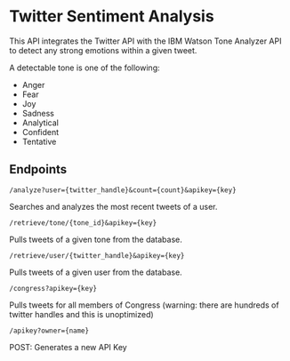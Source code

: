 # Twitter Sentiment Analysis

This API integrates the Twitter API with the IBM Watson Tone Analyzer API to detect any strong emotions within
a given tweet.

A detectable tone is one of the following:
* Anger
* Fear
* Joy
* Sadness
* Analytical
* Confident
* Tentative

## Endpoints

```
/analyze?user={twitter_handle}&count={count}&apikey={key}
```
Searches and analyzes the most recent tweets of a user.


```
/retrieve/tone/{tone_id}&apikey={key}
```
Pulls tweets of a given tone from the database.


```
/retrieve/user/{twitter_handle}&apikey={key}
```
Pulls tweets of a given user from the database.

```
/congress?apikey={key}
```
Pulls tweets for all members of Congress (warning: there are hundreds of twitter handles and this is unoptimized)

```
/apikey?owner={name}
```
POST: Generates a new API Key